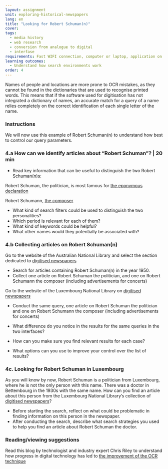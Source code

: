 ```yaml
---
layout: assignment
unit: exploring-historical-newspapers
lang: en
title: "Looking for Robert Schuman(n)"
cover:
tags:
  - media history
  - web research
  - conversion from analogue to digital
  - interfase
requirements: Fast WIFI connection, computer or laptop, application on laptop or computer to view video,
learning outcomes:
  - Understand how search environments work  
order: 4
---
```


Names of people and locations are more prone to OCR mistakes, as they cannot be found in the dictionaries that are used to recognise printed words. This means that if the software used for digitisation has not integrated a dictionary of names, an accurate match for a query of a name relies completely on the correct identification of each single letter of the name. 

<!-- more -->

<!-- briefing-student -->

### Instructions
<!-- section-contents -->
We will now use this example of Robert Schuman(n) to understand how best to control our query parameters. 

<!-- section -->

### 4.a How can we identify articles about “Robert Schuman”? | 20 min
<!-- section-contents -->

- Read key information that can be useful to distinguish the two Robert Schuman(n)s:

Robert Schuman, the politician, is most famous for 
[the eponymous declaration](https://www.cvce.eu/obj/the_declaration_by_robert_schuman_paris_9_may_1950-en-d27938ef-7d39-4d32-b340-07fe7268e3c3.html)
  
Robert Schumann, [the composer](https://820e1645-e1f5-453e-859e-1a81895231f2_2368fdc80b.widget.getarchive.net/media/robert-schumann-portrait-b290ac) 

- What kind of search filters could be used to distinguish the two personalities? 
- Which period is relevant for each of them?
- What kind of keywords could be helpful?
- What other names would they potentially be associated with?


<!-- section -->

### 4.b Collecting articles on Robert Schuman(n) 
<!-- section-contents -->

Go to the website of the Australian National Library and select the section dedicated to [digitised newspapers](https://trove.nla.gov.au)
- Search for articles containing Robert Schuman(n) in the year 1950.
- Collect one article on Robert Schuman the politician, and one on Robert Schumann the composer (including 
  advertisements for concerts)

Go to the website of the Luxembourg National Library on [digitised newspapers](http://www.eluxemburgensia.lu) 
- Conduct the same query, one article on Robert Schuman the politician and one on Robert Schumann the composer (including 
  advertisements for concerts)

- What difference do you notice in the results for the same queries in the two interfaces?
- How can you make sure you find relevant results for each case? 
- What options can you use to improve your control over the list of results?

<!-- section -->


### 4c. Looking for Robert Schuman in Luxembourg
<!-- section-contents -->

As you will know by now, Robert Schuman is a politician from Luxembourg, where he is not the only person with this name.
There was a doctor in Bettembourg in the 1930s with the same name. How can you find an article about this person from the Luxembourg National Library’s collection of [digitised newspapers](http://www.eluxemburgensia.lu)?

- Before starting the search, reflect on what could be problematic in finding information on this person in the newspaper. 
- After conducting the search, describe what search strategies you used to help you find an article about Robert Schuman the doctor. 

<!-- section -->

### Reading/viewing suggestions
<!-- section-contents -->
Read this blog by technologist and industry expert Chris Riley to understand how progress in digital technology has led to [the improvement of the OCR technique](https://community.aiim.org/blogs/chris-riley%20ecmp%20ioap/2010/10/05/modern-ocr-has-game)  

<!-- briefing-teacher --> 




